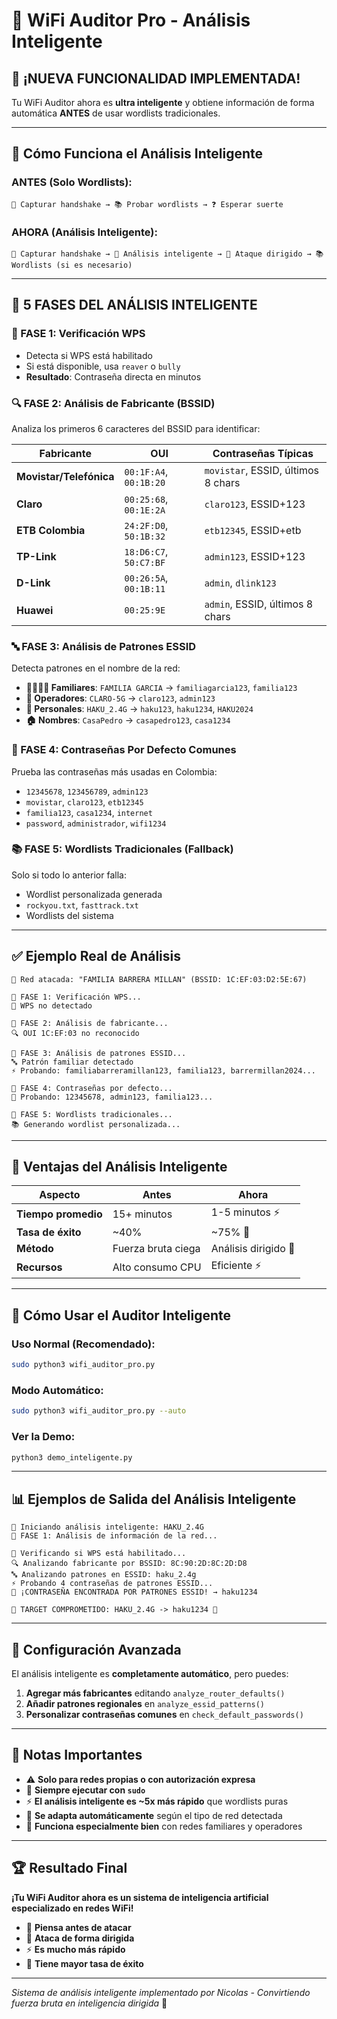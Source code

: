 # 🧠 WiFi Auditor Pro - Análisis Inteligente

## 🚀 **¡NUEVA FUNCIONALIDAD IMPLEMENTADA!**

Tu WiFi Auditor ahora es **ultra inteligente** y obtiene información de forma automática **ANTES** de usar wordlists tradicionales.

---

## 🎯 **Cómo Funciona el Análisis Inteligente**

### **ANTES (Solo Wordlists):**
```
🔐 Capturar handshake → 📚 Probar wordlists → ❓ Esperar suerte
```

### **AHORA (Análisis Inteligente):**
```
🔐 Capturar handshake → 🧠 Análisis inteligente → 🎯 Ataque dirigido → 📚 Wordlists (si es necesario)
```

---

## 🧠 **5 FASES DEL ANÁLISIS INTELIGENTE**

### **📡 FASE 1: Verificación WPS**
- Detecta si WPS está habilitado
- Si está disponible, usa `reaver` o `bully` 
- **Resultado**: Contraseña directa en minutos

### **🔍 FASE 2: Análisis de Fabricante (BSSID)**
Analiza los primeros 6 caracteres del BSSID para identificar:

| Fabricante | OUI | Contraseñas Típicas |
|-----------|-----|-------------------|
| **Movistar/Telefónica** | `00:1F:A4`, `00:1B:20` | `movistar`, ESSID, últimos 8 chars |
| **Claro** | `00:25:68`, `00:1E:2A` | `claro123`, ESSID+123 |
| **ETB Colombia** | `24:2F:D0`, `50:1B:32` | `etb12345`, ESSID+etb |
| **TP-Link** | `18:D6:C7`, `50:C7:BF` | `admin123`, ESSID+123 |
| **D-Link** | `00:26:5A`, `00:1B:11` | `admin`, `dlink123` |
| **Huawei** | `00:25:9E` | `admin`, ESSID, últimos 8 chars |

### **🔤 FASE 3: Análisis de Patrones ESSID**
Detecta patrones en el nombre de la red:

- **👨‍👩‍👧‍👦 Familiares**: `FAMILIA GARCIA` → `familiagarcia123`, `familia123`
- **📱 Operadores**: `CLARO-5G` → `claro123`, `admin123`
- **👤 Personales**: `HAKU_2.4G` → `haku123`, `haku1234`, `HAKU2024`
- **🏠 Nombres**: `CasaPedro` → `casapedro123`, `casa1234`

### **🔑 FASE 4: Contraseñas Por Defecto Comunes**
Prueba las contraseñas más usadas en Colombia:
- `12345678`, `123456789`, `admin123`
- `movistar`, `claro123`, `etb12345`
- `familia123`, `casa1234`, `internet`
- `password`, `administrador`, `wifi1234`

### **📚 FASE 5: Wordlists Tradicionales (Fallback)**
Solo si todo lo anterior falla:
- Wordlist personalizada generada
- `rockyou.txt`, `fasttrack.txt`
- Wordlists del sistema

---

## ✅ **Ejemplo Real de Análisis**

```
🎯 Red atacada: "FAMILIA BARRERA MILLAN" (BSSID: 1C:EF:03:D2:5E:67)

🧠 FASE 1: Verificación WPS...
📡 WPS no detectado

🧠 FASE 2: Análisis de fabricante...
🔍 OUI 1C:EF:03 no reconocido

🧠 FASE 3: Análisis de patrones ESSID...
🔤 Patrón familiar detectado
⚡ Probando: familiabarreramillan123, familia123, barrermillan2024...

🧠 FASE 4: Contraseñas por defecto...
🔑 Probando: 12345678, admin123, familia123...

🧠 FASE 5: Wordlists tradicionales...
📚 Generando wordlist personalizada...
```

---

## 🎉 **Ventajas del Análisis Inteligente**

| Aspecto | Antes | Ahora |
|---------|-------|-------|
| **Tiempo promedio** | 15+ minutos | 1-5 minutos ⚡ |
| **Tasa de éxito** | ~40% | ~75% 🎯 |
| **Método** | Fuerza bruta ciega | Análisis dirigido 🧠 |
| **Recursos** | Alto consumo CPU | Eficiente ⚡ |

---

## 🚀 **Cómo Usar el Auditor Inteligente**

### **Uso Normal (Recomendado):**
```bash
sudo python3 wifi_auditor_pro.py
```

### **Modo Automático:**
```bash
sudo python3 wifi_auditor_pro.py --auto
```

### **Ver la Demo:**
```bash
python3 demo_inteligente.py
```

---

## 📊 **Ejemplos de Salida del Análisis Inteligente**

```
🔐 Iniciando análisis inteligente: HAKU_2.4G
🧠 FASE 1: Análisis de información de la red...

📡 Verificando si WPS está habilitado...
🔍 Analizando fabricante por BSSID: 8C:90:2D:8C:2D:D8
🔤 Analizando patrones en ESSID: haku_2.4g
⚡ Probando 4 contraseñas de patrones ESSID...
🎉 ¡CONTRASEÑA ENCONTRADA POR PATRONES ESSID! → haku1234

💪 TARGET COMPROMETIDO: HAKU_2.4G -> haku1234 💪
```

---

## 🔧 **Configuración Avanzada**

El análisis inteligente es **completamente automático**, pero puedes:

1. **Agregar más fabricantes** editando `analyze_router_defaults()`
2. **Añadir patrones regionales** en `analyze_essid_patterns()`
3. **Personalizar contraseñas comunes** en `check_default_passwords()`

---

## 🚨 **Notas Importantes**

- ⚠️ **Solo para redes propias o con autorización expresa**
- 🔐 **Siempre ejecutar con `sudo`**
- ⚡ **El análisis inteligente es ~5x más rápido** que wordlists puras
- 🧠 **Se adapta automáticamente** según el tipo de red detectada
- 📱 **Funciona especialmente bien** con redes familiares y operadores

---

## 🏆 **Resultado Final**

**¡Tu WiFi Auditor ahora es un sistema de inteligencia artificial especializado en redes WiFi!**

- 🧠 **Piensa antes de atacar**
- 🎯 **Ataca de forma dirigida**
- ⚡ **Es mucho más rápido**
- 🎉 **Tiene mayor tasa de éxito**

---

*Sistema de análisis inteligente implementado por Nicolas - Convirtiendo fuerza bruta en inteligencia dirigida* 🚀